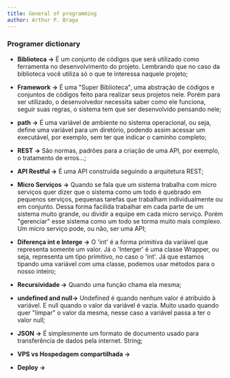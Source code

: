 ```yaml
---
title: General of programming
author: Arthur P. Braga
---
```


### Programer dictionary

- **Biblioteca ->** É um conjunto de códigos que será utilizado como ferramenta no desenvolvimento do projeto. Lembrando que no caso da biblioteca você utiliza só o que te interessa naquele projeto;

- **Framework ->** É uma "Super Biblioteca", uma abstração de códigos e conjuntos de códigos feito para realizar seus projetos nele. Porém para ser utilizado, o desenvolvedor necessita saber como ele funciona, seguir suas regras, o sistema tem que ser desenvolvido pensando nele;

  

- **path ->** É uma variável de ambiente no sistema operacional, ou seja, define uma variável para um diretório, podendo assim acessar um executável, por exemplo, sem ter que indicar o caminho completo;

  

- **REST ->** São normas, padrões para a criação de uma API, por exemplo, o tratamento de erros...;

- **API Restful ->** É uma API construída seguindo a arquitetura REST; 

- **Micro Serviços ->** Quando se fala que um sistema trabalha com micro serviços quer dizer que o sistema como um todo é quebrado em pequenos serviços, pequenas tarefas que trabalham individualmente ou em conjunto. Dessa forma facilida trabalhar em cada parte de um sistema muito grande, ou dividir a equipe em cada micro serviço. Porém "gerenciar" esse sistema como um todo se torma muito mais complexo. Um micro serviço pode, ou não, ser uma API;

  

- **Diferença int e Interge ->** O 'int' é a forma primitiva da variável que representa somente um valor. Já o 'Interger' é uma classe Wrapper, ou seja, representa um tipo primitivo, no caso o 'int'. Já que estamos tipando uma variável com uma classe, podemos usar métodos para o nosso inteiro;

- **Recursividade ->** Quando uma função chama ela mesma; 

- **undefined and null->** Undefined é quando nenhum valor é atribuido à variável. E null quando o valor da variável é vazia. Muito usado quando quer "limpar" o valor da mesma, nesse caso a variável passa a ter o valor null;

- **JSON ->** É simplesmente um formato de documento usado para transferência de dados pela internet. String;

- **VPS vs Hospedagem compartilhada ->** 

- **Deploy ->**  
